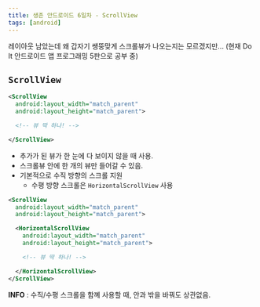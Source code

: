```yaml
---
title: 생존 안드로이드 6일차 - ScrollView
tags: [android]
---
```


레이아웃 남았는데 왜 갑자기 쌩뚱맞게 스크롤뷰가 나오는지는 모르겠지만... (현재 Do It 안드로이드 앱 프로그래밍 5판으로 공부 중)

## `ScrollView`

```xml
<ScrollView
  android:layout_width="match_parent"
  android:layout_height="match_parent">

  <!-- 뷰 딱 하나! -->

</ScrollView>
```

- 추가가 된 뷰가 한 눈에 다 보이지 않을 때 사용.
- 스크롤뷰 안에 한 개의 뷰만 들어갈 수 있음.
- 기본적으로 수직 방향의 스크롤 지원
  - 수평 방향 스크롤은 `HorizontalScrollView` 사용

```xml
<ScrollView
  android:layout_width="match_parent"
  android:layout_height="match_parent">

  <HorizontalScrollView
    android:layout_width="match_parent"
    android:layout_height="match_parent">

    <!-- 뷰 딱 하나! -->

  </HorizontalScrollView>
</ScrollView>
```

**INFO** : 수직/수평 스크롤을 함꼐 사용할 때, 안과 밖을 바꿔도 상관없음.
